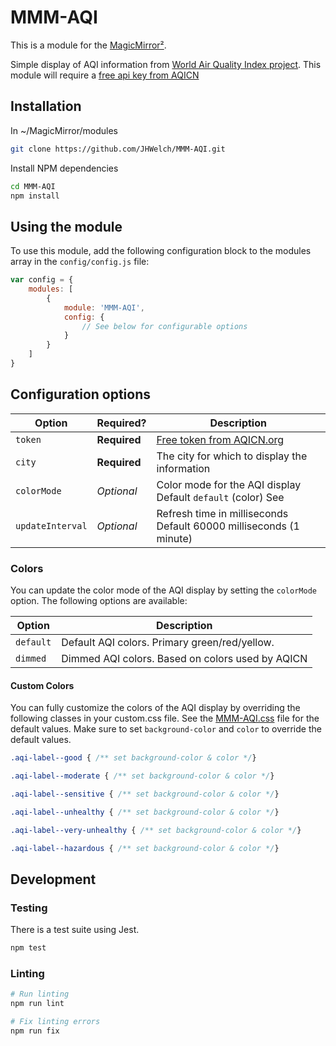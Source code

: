 # MMM-AQI

This is a module for the [MagicMirror²](https://github.com/MichMich/MagicMirror/).

Simple display of AQI information from [World Air Quality Index project](https://aqicn.org/api/). This module will require a [free api key from AQICN](https://aqicn.org/data-platform/token/)

## Installation

In ~/MagicMirror/modules
```sh
git clone https://github.com/JHWelch/MMM-AQI.git
```
Install NPM dependencies
```sh
cd MMM-AQI
npm install
```

## Using the module

To use this module, add the following configuration block to the modules array in the `config/config.js` file:
```js
var config = {
    modules: [
        {
            module: 'MMM-AQI',
            config: {
                // See below for configurable options
            }
        }
    ]
}
```

## Configuration options

| Option           | Required?    | Description                                                            |
| ---------------- | ------------ | ---------------------------------------------------------------------- |
| `token`          | **Required** | [Free token from AQICN.org](https://aqicn.org/data-platform/token/)    |
| `city`           | **Required** | The city for which to display the information                          |
| `colorMode`      | *Optional*   | Color mode for the AQI display <br>Default `default` (color) See       |
| `updateInterval` | *Optional*   | Refresh time in milliseconds <br>Default 60000 milliseconds (1 minute) |

### Colors

You can update the color mode of the AQI display by setting the `colorMode` option. The following options are available:

| Option    | Description                                      |
| --------- | ------------------------------------------------ |
| `default` | Default AQI colors. Primary green/red/yellow.    |
| `dimmed`  | Dimmed AQI colors. Based on colors used by AQICN |

#### Custom Colors
You can fully customize the colors of the AQI display by overriding the following classes in your custom.css file. See the [MMM-AQI.css](MMM-AQI.css) file for the default values. Make sure to set `background-color` and `color` to override the default values.

```css
.aqi-label--good { /** set background-color & color */}

.aqi-label--moderate { /** set background-color & color */}

.aqi-label--sensitive { /** set background-color & color */}

.aqi-label--unhealthy { /** set background-color & color */}

.aqi-label--very-unhealthy { /** set background-color & color */}

.aqi-label--hazardous { /** set background-color & color */}
```

## Development

### Testing

There is a test suite using Jest.

```sh
npm test
```

### Linting
```sh
# Run linting
npm run lint

# Fix linting errors
npm run fix
```
